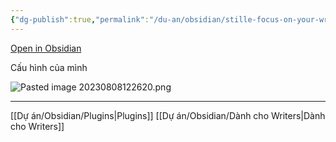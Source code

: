 ```yaml
---
{"dg-publish":true,"permalink":"/du-an/obsidian/stille-focus-on-your-writing/","dgPassFrontmatter":true}
---
```


[Open in Obsidian](https://obsidian.md/plugins?id=obsidian-stille)

Cấu hình của mình

![Pasted image 20230808122620.png](/img/user/Z_Attachment/Pasted%20image%2020230808122620.png)

---
[[Dự án/Obsidian/Plugins\|Plugins]]
[[Dự án/Obsidian/Dành cho Writers\|Dành cho Writers]]